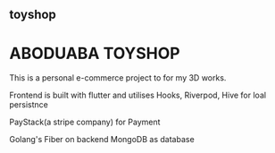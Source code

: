 ## toyshop

# ABODUABA TOYSHOP

This is a personal e-commerce project to for my 3D works.

Frontend is built with flutter and utilises Hooks, Riverpod, Hive for loal persistnce

PayStack(a stripe company) for Payment

Golang's Fiber on backend
MongoDB as database

